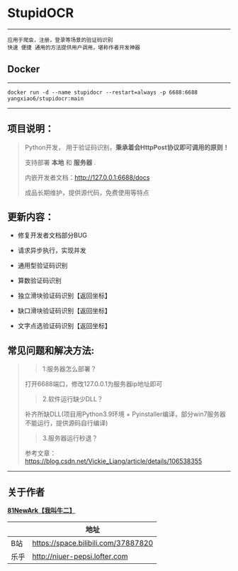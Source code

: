 # StupidOCR 
_________________
```
应用于爬虫，注册，登录等场景的验证码识别
快速 便捷 通用的方法提供用户调用，堪称作者开发神器
```
## Docker
_________________
```
docker run -d --name stupidocr --restart=always -p 6688:6688 yangxiao6/stupidocr:main 
```
_________________
## 项目说明：

>Python开发， 用于验证码识别，<strong>秉承着会HttpPost协议即可调用的原则！</strong>
> 
>支持部署 <strong>本地</strong> 和 <strong>服务器</strong> .
> 
> 内嵌开发者文档：http://127.0.0.1:6688/docs
> 
>成品长期维护，提供源代码，免费使用等特点

## 更新内容：
* 修复开发者文档部分BUG


* 请求异步执行，实现并发


* 通用型验证码识别


* 算数验证码识别


* 独立滑块验证码识别【返回坐标】


* 缺口滑块验证码识别【返回坐标】


* 文字点选验证码识别【返回坐标】

 
## 常见问题和解决方法:
> 
>>1:服务器怎么部署？
> 
>打开6688端口，修改127.0.0.1为服务器ip地址即可
>
>>2.软件运行缺少DLL？
> 
> 补齐所缺DLL(项目用Python3.9环境 + Pyinstaller编译，部分win7服务器不能运行，提供源码自行编译)
>
>>3.服务器运行秒退？
> 
> 参考文章：https://blog.csdn.net/Vickie_Liang/article/details/106538355
_________________




## 关于作者
**[81NewArk【我叫牛二】](https://github.com/81NewArk/StupidOCR)**

|     | 地址  |
|  ----  | ----  |
| B站  | https://space.bilibili.com/37887820 |
| 乐乎  | http://niuer-pepsi.lofter.com |

